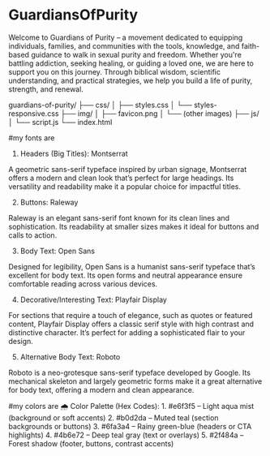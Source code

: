 # GuardiansOfPurity
 Welcome to Guardians of Purity – a movement dedicated to equipping individuals, families, and communities with the tools, knowledge, and faith-based guidance to walk in sexual purity and freedom. Whether you're battling addiction, seeking healing, or guiding a loved one, we are here to support you on this journey. Through biblical wisdom, scientific understanding, and practical strategies, we help you build a life of purity, strength, and renewal.

guardians-of-purity/
├── css/
│   ├── styles.css
│   └── styles-responsive.css
├── img/
│   ├── favicon.png
│   └── (other images)
├── js/
│   └── script.js
└── index.html

#my fonts are 
1. Headers (Big Titles): Montserrat

A geometric sans-serif typeface inspired by urban signage, Montserrat offers a modern and clean look that’s perfect for large headings. Its versatility and readability make it a popular choice for impactful titles.  

2. Buttons: Raleway

Raleway is an elegant sans-serif font known for its clean lines and sophistication. Its readability at smaller sizes makes it ideal for buttons and calls to action.   

3. Body Text: Open Sans

Designed for legibility, Open Sans is a humanist sans-serif typeface that’s excellent for body text. Its open forms and neutral appearance ensure comfortable reading across various devices.  

4. Decorative/Interesting Text: Playfair Display

For sections that require a touch of elegance, such as quotes or featured content, Playfair Display offers a classic serif style with high contrast and distinctive character. It’s perfect for adding a sophisticated flair to your design.

5. Alternative Body Text: Roboto

Roboto is a neo-grotesque sans-serif typeface developed by Google. Its mechanical skeleton and largely geometric forms make it a great alternative for body text, offering a modern and clean appearance.  

#my colors are
🌧️ Color Palette (Hex Codes):
	1.	#e6f3f5 – Light aqua mist (background or soft accents)
	2.	#b0d2da – Muted teal (section backgrounds or buttons)
	3.	#6fa3a4 – Rainy green-blue (headers or CTA highlights)
	4.	#4b6e72 – Deep teal gray (text or overlays)
	5.	#2f484a – Forest shadow (footer, buttons, contrast accents)

